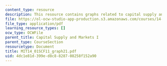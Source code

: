 ```yaml
---
content_type: resource
description: This resource contains graphs related to capital supply and markets I.
file: https://ol-ocw-studio-app-production.s3.amazonaws.com/courses/14-01sc-principles-of-microeconomics-fall-2011/4dc1e81d399ed8c8828708258f152a90_MIT14_01SCF11_graph21.pdf
file_type: application/pdf
learning_resource_types: []
ocw_type: OCWFile
parent_title: Capital Supply and Markets I
parent_type: CourseSection
resourcetype: Document
title: MIT14_01SCF11_graph21.pdf
uid: 4dc1e81d-399e-d8c8-8287-08258f152a90
---
```

